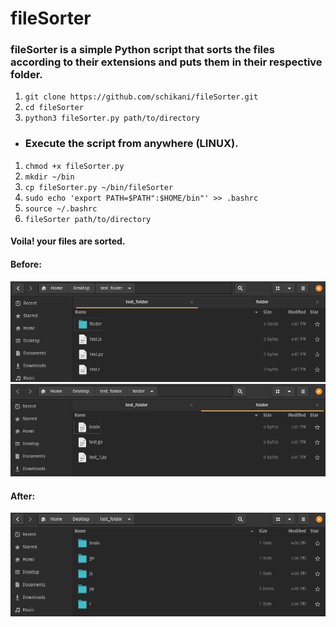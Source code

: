 # fileSorter
### fileSorter is a simple Python script that sorts the files according to their extensions and puts them in their respective folder.

1. `git clone https://github.com/schikani/fileSorter.git`
2. `cd fileSorter`
3. `python3 fileSorter.py path/to/directory`

* ### Execute the script from anywhere (LINUX).

1. `chmod +x fileSorter.py`
2. `mkdir ~/bin`
3. `cp fileSorter.py ~/bin/fileSorter`
4. `sudo echo 'export PATH=$PATH":$HOME/bin"' >> .bashrc`
5. `source ~/.bashrc`
6. `fileSorter path/to/directory` 

#### Voila! your files are sorted.

#### Before:
![alt text](https://github.com/schikani/fileSorter/blob/main/img/1.png)
![alt text](https://github.com/schikani/fileSorter/blob/main/img/2.png)

#### After:
![alt text](https://github.com/schikani/fileSorter/blob/main/img/sorted.png)


